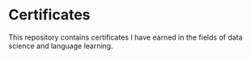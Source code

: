 # Certificates
This repository contains certificates I have earned in the fields of data science and language learning.
